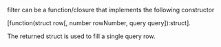 filter can be a function/closure that implements the following constructor 

[function(struct row[, number rowNumber, query query]):struct].

The returned struct is used to fill a single query row.